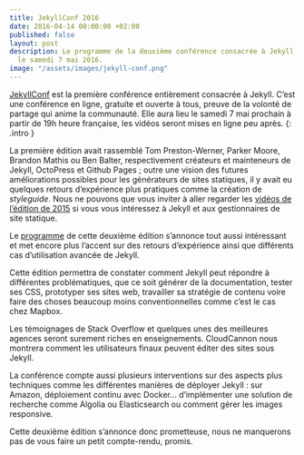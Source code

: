 ```yaml
---
title: JekyllConf 2016
date: 2016-04-14 00:00:00 +02:00
published: false
layout: post
description: Le programme de la deuxième conférence consacrée à Jekyll, qui aura lieu
  le samedi 7 mai 2016.
image: "/assets/images/jekyll-conf.png"
---
```


[JekyllConf](http://jekyllconf.com/) est la première conférence entièrement
consacrée à Jekyll. C’est une conférence en ligne, gratuite et ouverte à tous,
preuve de la volonté de partage qui anime la communauté. Elle aura lieu le
samedi 7 mai prochain à partir de 19h heure française, les vidéos seront mises
en ligne peu après.
{: .intro }

La première édition avait rassemblé Tom Preston-Werner, Parker Moore, Brandon
Mathis ou Ben Balter, respectivement créateurs et mainteneurs de Jekyll,
OctoPress et Github Pages ; outre une vision des futures améliorations possibles
pour les générateurs de sites statiques, il y avait eu quelques retours
d’expérience plus pratiques comme la création de _styleguide_. Nous ne pouvons
que vous inviter à aller regarder les [vidéos de l’édition de
2015](http://jekyllconf.com/2015/) si vous vous intéressez à Jekyll et aux
gestionnaires de site statique.

Le [programme](http://jekyllconf.com/) de cette deuxième édition s’annonce tout
aussi intéressant et met encore plus l’accent sur des retours d’expérience ainsi
que différents cas d’utilisation avancée de Jekyll.

Cette édition permettra de constater comment Jekyll peut répondre à différentes
problématiques, que ce soit générer de la documentation, tester ses CSS,
prototyper ses sites web, travailler sa stratégie de contenu voire faire des
choses beaucoup moins conventionnelles comme c’est le cas chez Mapbox.

Les témoignages de Stack Overflow et quelques unes des meilleures agences seront
surement riches en enseignements. CloudCannon nous montrera comment les
utilisateurs finaux peuvent éditer des sites sous Jekyll.

La conférence compte aussi plusieurs interventions sur des aspects plus
techniques comme les différentes manières de déployer Jekyll : sur Amazon,
déploiement continu avec Docker… d’implémenter une solution de recherche comme
Algolia ou Elasticsearch ou comment gérer les images responsive.

Cette deuxième édition s’annonce donc prometteuse, nous ne manquerons pas de
vous faire un petit compte-rendu, promis.
